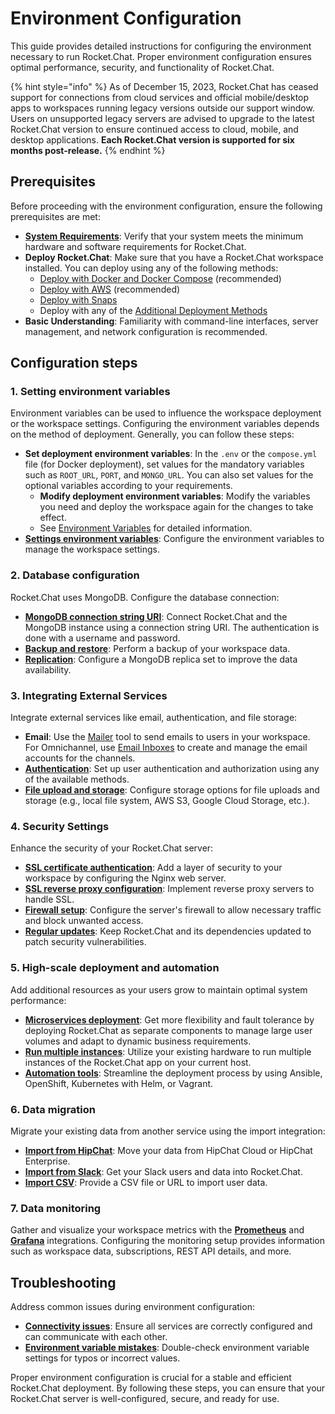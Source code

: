 # Environment Configuration

This guide provides detailed instructions for configuring the environment necessary to run Rocket.Chat. Proper environment configuration ensures optimal performance, security, and functionality of Rocket.Chat.

{% hint style="info" %}
As of December 15, 2023, Rocket.Chat has ceased support for connections from cloud services and official mobile/desktop apps to workspaces running legacy versions outside our support window. Users on unsupported legacy servers are advised to upgrade to the latest Rocket.Chat version to ensure continued access to cloud, mobile, and desktop applications. **Each Rocket.Chat version is supported for six months post-release.**
{% endhint %}

## Prerequisites

Before proceeding with the environment configuration, ensure the following prerequisites are met:

* [**System Requirements**](../../deploy/deploy-rocket.chat/system-requirements.md): Verify that your system meets the minimum hardware and software requirements for Rocket.Chat.
* **Deploy Rocket.Chat**: Make sure that you have a Rocket.Chat workspace installed. You can deploy using any of the following methods:
  * [Deploy with Docker and Docker Compose](https://docs.rocket.chat/deploy/deploy-rocket.chat/deploy-with-docker-and-docker-compose) (recommended)
  * [Deploy with AWS](https://docs.rocket.chat/deploy/deploy-rocket.chat/deploy-with-aws) (recommended)
  * [Deploy with Snaps](https://docs.rocket.chat/deploy/deploy-rocket.chat/deploy-with-snaps)
  * Deploy with any of the [Additional Deployment Methods](https://docs.rocket.chat/deploy/deploy-rocket.chat/additional-deployment-methods)
* **Basic Understanding**: Familiarity with command-line interfaces, server management, and network configuration is recommended.

## Configuration steps

### 1. Setting environment variables

Environment variables can be used to influence the workspace deployment or the workspace settings. Configuring the environment variables depends on the method of deployment. Generally, you can follow these steps:

* **Set deployment environment variables**: In the `.env` or the `compose.yml` file (for Docker deployment), set values for the mandatory variables such as `ROOT_URL`, `PORT`, and `MONGO_URL`. You can also set values for the optional variables according to your requirements.
  * **Modify deployment environment variables**: Modify the variables you need and deploy the workspace again for the changes to take effect.
  * See [Environment Variables](https://docs.rocket.chat/setup-and-configure/rocket.chat-environment-configuration/environment-variables) for detailed information.
* [**Settings environment variables**](https://docs.rocket.chat/setup-and-configure/advanced-workspace-management/managing-settings-using-environmental-variables): Configure the environment variables to manage the workspace settings.

### 2. Database configuration

Rocket.Chat uses MongoDB. Configure the database connection:

* [**MongoDB connection string URI**](https://docs.rocket.chat/setup-and-configure/rocket.chat-environment-configuration/mongodb-configuration/mongodb-uri-authentication): Connect Rocket.Chat and the MongoDB instance using a connection string URI. The authentication is done with a username and password.
* [**Backup and restore**](https://docs.rocket.chat/setup-and-configure/rocket.chat-environment-configuration/mongodb-configuration/mongodb-backup-and-restore): Perform a backup of your workspace data.
* [**Replication**](https://docs.rocket.chat/setup-and-configure/rocket.chat-environment-configuration/mongodb-configuration/mongo-replicas): Configure a MongoDB replica set to improve the data availability.

### 3. Integrating External Services

Integrate external services like email, authentication, and file storage:

* **Email**: Use the [Mailer](https://docs.rocket.chat/use-rocket.chat/workspace-administration/mailer) tool to send emails to users in your workspace. For Omnichannel, use [Email Inboxes](https://docs.rocket.chat/use-rocket.chat/workspace-administration/email-inboxes) to create and manage the email accounts for the channels.
* [**Authentication**](https://docs.rocket.chat/use-rocket.chat/authentication): Set up user authentication and authorization using any of the available methods.
* [**File upload and storage**](https://docs.rocket.chat/use-rocket.chat/workspace-administration/settings/file-upload): Configure storage options for file uploads and storage (e.g., local file system, AWS S3, Google Cloud Storage, etc.).

### 4. Security Settings

Enhance the security of your Rocket.Chat server:

* [**SSL certificate authentication**](https://docs.rocket.chat/setup-and-configure/rocket.chat-environment-configuration/additional-configurations/setting-up-client-ssl-certificate-authentication-for-rocket.chat): Add a layer of security to your workspace by configuring the Nginx web server.
* [**SSL reverse proxy configuration**](https://docs.rocket.chat/setup-and-configure/rocket.chat-environment-configuration/configuring-ssl-reverse-proxy): Implement reverse proxy servers to handle SSL.
* [**Firewall setup**](https://docs.rocket.chat/setup-and-configure/rocket.chat-environment-configuration/optional-configurations): Configure the server's firewall to allow necessary traffic and block unwanted access.
* [**Regular updates**](https://docs.rocket.chat/deploy/deploy-rocket.chat/updating-rocket.chat): Keep Rocket.Chat and its dependencies updated to patch security vulnerabilities.

### 5. High-scale deployment and automation

Add additional resources as your users grow to maintain optimal system performance:

* [**Microservices deployment**](https://docs.rocket.chat/deploy/deploy-rocket.chat/scaling-rocket.chat/microservices): Get more flexibility and fault tolerance by deploying Rocket.Chat as separate components to manage large user volumes and adapt to dynamic business requirements.
* [**Run multiple instances**](https://docs.rocket.chat/deploy/deploy-rocket.chat/scaling-rocket.chat/running-multiple-instances): Utilize your existing hardware to run multiple instances of the Rocket.Chat app on your current host.
* [**Automation tools**](https://docs.rocket.chat/deploy/deploy-rocket.chat/scaling-rocket.chat/running-multiple-instances): Streamline the deployment process by using Ansible, OpenShift, Kubernetes with Helm, or Vagrant.

### 6. Data migration

Migrate your existing data from another service using the import integration:

* [**Import from HipChat**](https://docs.rocket.chat/use-rocket.chat/workspace-administration/import/import-from-hipchat): Move your data from HipChat Cloud or HipChat Enterprise.
* [**Import from Slack**](https://docs.rocket.chat/use-rocket.chat/workspace-administration/import/import-from-slack): Get your Slack users and data into Rocket.Chat.
* [**Import CSV**](https://docs.rocket.chat/use-rocket.chat/workspace-administration/import/import-csv): Provide a CSV file or URL to import user data.

### 7. Data monitoring

Gather and visualize your workspace metrics with the [**Prometheus**](https://docs.rocket.chat/use-rocket.chat/workspace-administration/integrations/prometheus) and [**Grafana**](https://docs.rocket.chat/use-rocket.chat/workspace-administration/integrations/grafana) integrations. Configuring the monitoring setup provides information such as workspace data, subscriptions, REST API details, and more. &#x20;

## Troubleshooting

Address common issues during environment configuration:

* [**Connectivity issues**](https://docs.rocket.chat/resources/frequently-asked-questions/support-faqs): Ensure all services are correctly configured and can communicate with each other.&#x20;
* [**Environment variable mistakes**](https://docs.rocket.chat/setup-and-configure/advanced-workspace-management/troubleshooting): Double-check environment variable settings for typos or incorrect values.

Proper environment configuration is crucial for a stable and efficient Rocket.Chat deployment. By following these steps, you can ensure that your Rocket.Chat server is well-configured, secure, and ready for use.
